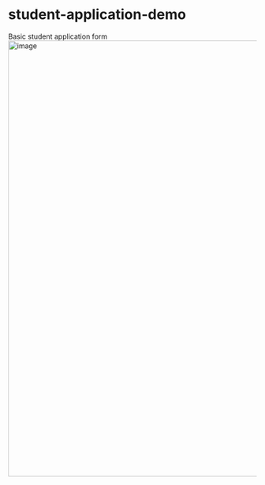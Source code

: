 # student-application-demo
Basic student application form
<img width="1271" height="883" alt="image" src="https://github.com/user-attachments/assets/b943d036-f5e0-41ea-b9d9-4824e919cd4e" />
